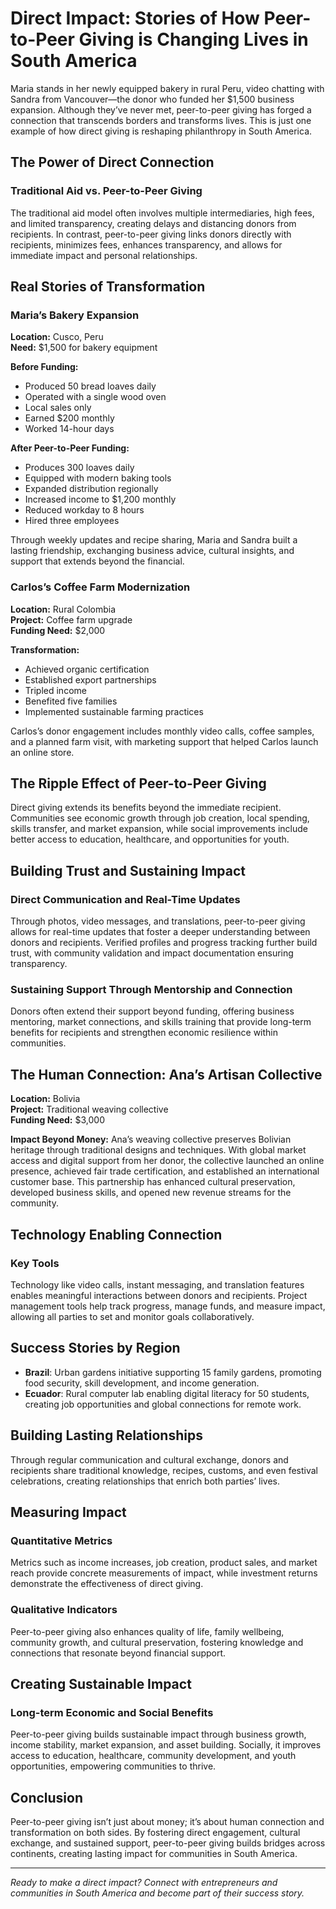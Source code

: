 # Direct Impact: Stories of How Peer-to-Peer Giving is Changing Lives in South America

Maria stands in her newly equipped bakery in rural Peru, video chatting with Sandra from Vancouver—the donor who funded her $1,500 business expansion. Although they’ve never met, peer-to-peer giving has forged a connection that transcends borders and transforms lives. This is just one example of how direct giving is reshaping philanthropy in South America.

## The Power of Direct Connection

### Traditional Aid vs. Peer-to-Peer Giving

The traditional aid model often involves multiple intermediaries, high fees, and limited transparency, creating delays and distancing donors from recipients. In contrast, peer-to-peer giving links donors directly with recipients, minimizes fees, enhances transparency, and allows for immediate impact and personal relationships.

## Real Stories of Transformation

### Maria’s Bakery Expansion
**Location:** Cusco, Peru  
**Need:** $1,500 for bakery equipment

**Before Funding:**
- Produced 50 bread loaves daily
- Operated with a single wood oven
- Local sales only
- Earned $200 monthly
- Worked 14-hour days

**After Peer-to-Peer Funding:**
- Produces 300 loaves daily
- Equipped with modern baking tools
- Expanded distribution regionally
- Increased income to $1,200 monthly
- Reduced workday to 8 hours
- Hired three employees

Through weekly updates and recipe sharing, Maria and Sandra built a lasting friendship, exchanging business advice, cultural insights, and support that extends beyond the financial.

### Carlos’s Coffee Farm Modernization
**Location:** Rural Colombia  
**Project:** Coffee farm upgrade  
**Funding Need:** $2,000  

**Transformation:**
- Achieved organic certification
- Established export partnerships
- Tripled income
- Benefited five families
- Implemented sustainable farming practices

Carlos’s donor engagement includes monthly video calls, coffee samples, and a planned farm visit, with marketing support that helped Carlos launch an online store.

## The Ripple Effect of Peer-to-Peer Giving

Direct giving extends its benefits beyond the immediate recipient. Communities see economic growth through job creation, local spending, skills transfer, and market expansion, while social improvements include better access to education, healthcare, and opportunities for youth.

## Building Trust and Sustaining Impact

### Direct Communication and Real-Time Updates
Through photos, video messages, and translations, peer-to-peer giving allows for real-time updates that foster a deeper understanding between donors and recipients. Verified profiles and progress tracking further build trust, with community validation and impact documentation ensuring transparency.

### Sustaining Support Through Mentorship and Connection
Donors often extend their support beyond funding, offering business mentoring, market connections, and skills training that provide long-term benefits for recipients and strengthen economic resilience within communities.

## The Human Connection: Ana’s Artisan Collective

**Location:** Bolivia  
**Project:** Traditional weaving collective  
**Funding Need:** $3,000  

**Impact Beyond Money:**
Ana’s weaving collective preserves Bolivian heritage through traditional designs and techniques. With global market access and digital support from her donor, the collective launched an online presence, achieved fair trade certification, and established an international customer base. This partnership has enhanced cultural preservation, developed business skills, and opened new revenue streams for the community.

## Technology Enabling Connection

### Key Tools
Technology like video calls, instant messaging, and translation features enables meaningful interactions between donors and recipients. Project management tools help track progress, manage funds, and measure impact, allowing all parties to set and monitor goals collaboratively.

## Success Stories by Region

- **Brazil**: Urban gardens initiative supporting 15 family gardens, promoting food security, skill development, and income generation.
- **Ecuador**: Rural computer lab enabling digital literacy for 50 students, creating job opportunities and global connections for remote work.

## Building Lasting Relationships

Through regular communication and cultural exchange, donors and recipients share traditional knowledge, recipes, customs, and even festival celebrations, creating relationships that enrich both parties’ lives.

## Measuring Impact

### Quantitative Metrics
Metrics such as income increases, job creation, product sales, and market reach provide concrete measurements of impact, while investment returns demonstrate the effectiveness of direct giving.

### Qualitative Indicators
Peer-to-peer giving also enhances quality of life, family wellbeing, community growth, and cultural preservation, fostering knowledge and connections that resonate beyond financial support.

## Creating Sustainable Impact

### Long-term Economic and Social Benefits
Peer-to-peer giving builds sustainable impact through business growth, income stability, market expansion, and asset building. Socially, it improves access to education, healthcare, community development, and youth opportunities, empowering communities to thrive.

## Conclusion

Peer-to-peer giving isn’t just about money; it’s about human connection and transformation on both sides. By fostering direct engagement, cultural exchange, and sustained support, peer-to-peer giving builds bridges across continents, creating lasting impact for communities in South America.

---

*Ready to make a direct impact? Connect with entrepreneurs and communities in South America and become part of their success story.*
